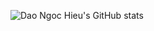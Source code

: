 ![Dao Ngoc Hieu's GitHub stats](https://github-readme-stats.vercel.app/api?username=daongochieu2810&show_icons=true&theme=merko&custom_title=daongochieu2810&count_private=true&include_all_commits=true)
